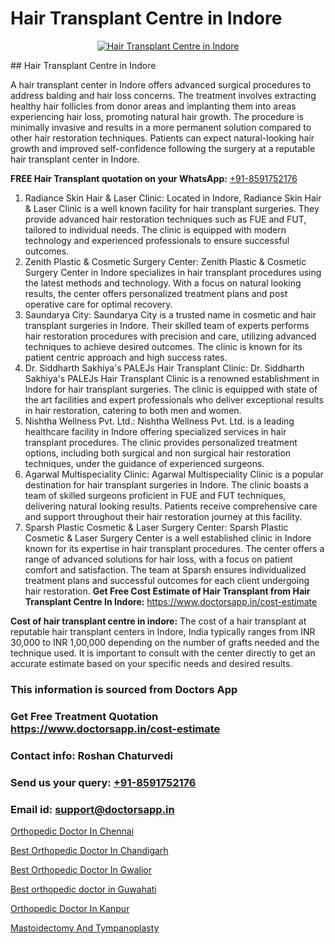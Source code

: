# Hair Transplant Centre in Indore

<p align="center">
  <a href="https://doctorsapp.co.in/treatment/hair-transplant">
    <img src="https://doctorsapp.co.in/uploads/treatment_image/transplant.jpg" alt="Hair Transplant Centre in Indore">
  </a>
</p>
## Hair Transplant Centre in Indore

A hair transplant center in Indore offers advanced surgical procedures to address balding and hair loss concerns. The treatment involves extracting healthy hair follicles from donor areas and implanting them into areas experiencing hair loss, promoting natural hair growth. The procedure is minimally invasive and results in a more permanent solution compared to other hair restoration techniques. Patients can expect natural-looking hair growth and improved self-confidence following the surgery at a reputable hair transplant center in Indore.

**FREE Hair Transplant quotation on your WhatsApp:**  [+91-8591752176](https://api.whatsapp.com/send?phone=8591752176)

1) Radiance Skin Hair & Laser Clinic: Located in Indore, Radiance Skin Hair & Laser Clinic is a well known facility for hair transplant surgeries. They provide advanced hair restoration techniques such as FUE and FUT, tailored to individual needs. The clinic is equipped with modern technology and experienced professionals to ensure successful outcomes.
2) Zenith Plastic & Cosmetic Surgery Center: Zenith Plastic & Cosmetic Surgery Center in Indore specializes in hair transplant procedures using the latest methods and technology. With a focus on natural looking results, the center offers personalized treatment plans and post operative care for optimal recovery.
3) Saundarya City: Saundarya City is a trusted name in cosmetic and hair transplant surgeries in Indore. Their skilled team of experts performs hair restoration procedures with precision and care, utilizing advanced techniques to achieve desired outcomes. The clinic is known for its patient centric approach and high success rates.
4) Dr. Siddharth Sakhiya's PALEJs Hair Transplant Clinic: Dr. Siddharth Sakhiya's PALEJs Hair Transplant Clinic is a renowned establishment in Indore for hair transplant surgeries. The clinic is equipped with state of the art facilities and expert professionals who deliver exceptional results in hair restoration, catering to both men and women.
5) Nishtha Wellness Pvt. Ltd.: Nishtha Wellness Pvt. Ltd. is a leading healthcare facility in Indore offering specialized services in hair transplant procedures. The clinic provides personalized treatment options, including both surgical and non surgical hair restoration techniques, under the guidance of experienced surgeons.
6) Agarwal Multispeciality Clinic: Agarwal Multispeciality Clinic is a popular destination for hair transplant surgeries in Indore. The clinic boasts a team of skilled surgeons proficient in FUE and FUT techniques, delivering natural looking results. Patients receive comprehensive care and support throughout their hair restoration journey at this facility.
7) Sparsh Plastic Cosmetic & Laser Surgery Center: Sparsh Plastic Cosmetic & Laser Surgery Center is a well established clinic in Indore known for its expertise in hair transplant procedures. The center offers a range of advanced solutions for hair loss, with a focus on patient comfort and satisfaction. The team at Sparsh ensures individualized treatment plans and successful outcomes for each client undergoing hair restoration.
**Get Free Cost Estimate of Hair Transplant from Hair Transplant Centre In Indore:** https://www.doctorsapp.in/cost-estimate

**Cost of hair transplant centre in indore:**
The cost of a hair transplant at reputable hair transplant centers in Indore, India typically ranges from INR 30,000 to INR 1,00,000 depending on the number of grafts needed and the technique used. It is important to consult with the center directly to get an accurate estimate based on your specific needs and desired results.

### This information is sourced from Doctors App 
### Get Free Treatment Quotation https://www.doctorsapp.in/cost-estimate
### Contact info: Roshan Chaturvedi 
### Send us your query: [+91-8591752176](https://api.whatsapp.com/send?phone=8591752176) 
### Email id: support@doctorsapp.in

[Orthopedic Doctor In Chennai](https://www.linkedin.com/pulse/orthopedic-doctor-chennai-doctorsapp-dhaka-2g6xe?trackingId=bjQm2%2FzpItxWxJQ6FU3rng%3D%3D&lipi=urn%3Ali%3Apage%3Ad_flagship3_company_admin%3Bo%2BosOGJBSO63YocmsfjAZA%3D%3D)

[Best Orthopedic Doctor In Chandigarh](https://www.linkedin.com/pulse/best-orthopedic-doctor-chandigarh-doctorsapp-khulna-ptjqe?trackingId=AbMjC857zthl%2BNhxHN%2FGjA%3D%3D&lipi=urn%3Ali%3Apage%3Ad_flagship3_company_admin%3BEfzsr1%2BmQ6eR1XkJR7MU1A%3D%3D)

[Best Orthopedic Doctor In Gwalior](https://medium.com/@vimalrana22/best-orthopedic-doctor-in-gwalior-4c35a9fc8c1c)

[Best orthopedic doctor in Guwahati](https://medium.com/@akashbhatt14/best-orthopedic-doctor-in-guwahati-987e622f8e1d)

[Orthopedic Doctor In Kanpur](https://doctors-apps.github.io/doctorsapp/orthopedic-doctor-in-kanpur)

[Mastoidectomy And Tympanoplasty](https://doctors-apps.github.io/doctorsapp/mastoidectomy-and-tympanoplasty)

